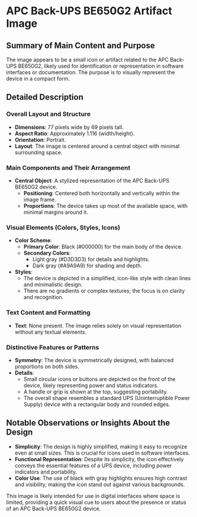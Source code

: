 # APC Back-UPS BE650G2 Artifact Image

## Summary of Main Content and Purpose
The image appears to be a small icon or artifact related to the APC Back-UPS BE650G2, likely used for identification or representation in software interfaces or documentation. The purpose is to visually represent the device in a compact form.

## Detailed Description

### Overall Layout and Structure
- **Dimensions**: 77 pixels wide by 69 pixels tall.
- **Aspect Ratio**: Approximately 1.116 (width/height).
- **Orientation**: Portrait.
- **Layout**: The image is centered around a central object with minimal surrounding space.

### Main Components and Their Arrangement
- **Central Object**: A stylized representation of the APC Back-UPS BE650G2 device.
  - **Positioning**: Centered both horizontally and vertically within the image frame.
  - **Proportions**: The device takes up most of the available space, with minimal margins around it.

### Visual Elements (Colors, Styles, Icons)
- **Color Scheme**:
  - **Primary Color**: Black (#000000) for the main body of the device.
  - **Secondary Colors**:
    - Light gray (#D3D3D3) for details and highlights.
    - Dark gray (#A9A9A9) for shading and depth.
- **Styles**:
  - The device is depicted in a simplified, icon-like style with clean lines and minimalistic design.
  - There are no gradients or complex textures; the focus is on clarity and recognition.

### Text Content and Formatting
- **Text**: None present. The image relies solely on visual representation without any textual elements.

### Distinctive Features or Patterns
- **Symmetry**: The device is symmetrically designed, with balanced proportions on both sides.
- **Details**:
  - Small circular icons or buttons are depicted on the front of the device, likely representing power and status indicators.
  - A handle or grip is shown at the top, suggesting portability.
  - The overall shape resembles a standard UPS (Uninterruptible Power Supply) device with a rectangular body and rounded edges.

## Notable Observations or Insights About the Design
- **Simplicity**: The design is highly simplified, making it easy to recognize even at small sizes. This is crucial for icons used in software interfaces.
- **Functional Representation**: Despite its simplicity, the icon effectively conveys the essential features of a UPS device, including power indicators and portability.
- **Color Use**: The use of black with gray highlights ensures high contrast and visibility, making the icon stand out against various backgrounds.

This image is likely intended for use in digital interfaces where space is limited, providing a quick visual cue to users about the presence or status of an APC Back-UPS BE650G2 device.